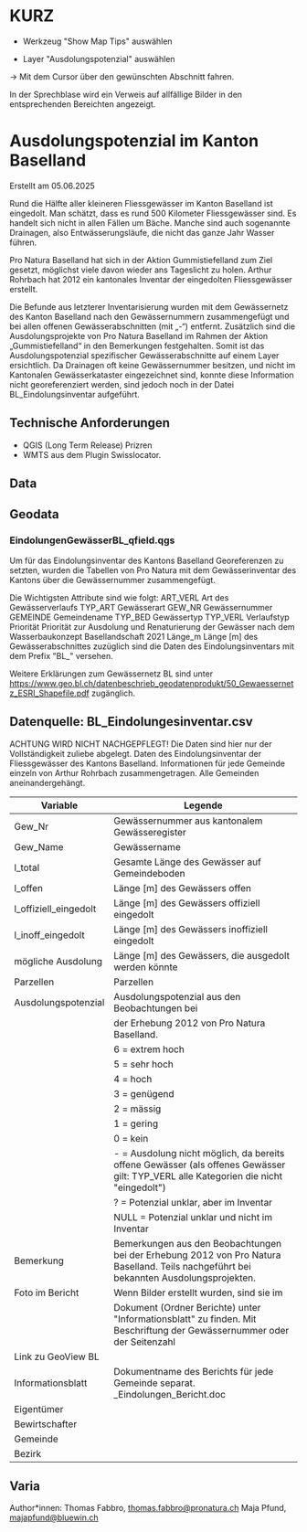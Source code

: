 # KURZ

 - Werkzeug "Show Map Tips" auswählen

 - Layer "Ausdolungspotenzial" auswählen

-> Mit dem Cursor über den gewünschten Abschnitt fahren.

In der Sprechblase wird ein Verweis auf allfällige Bilder in den
entsprechenden Bereichten angezeigt.


# Ausdolungspotenzial im Kanton Baselland

Erstellt am 05.06.2025

Rund die Hälfte aller kleineren Fliessgewässer im Kanton Baselland ist
eingedolt. Man schätzt, dass es rund 500 Kilometer Fliessgewässer
sind. Es handelt sich nicht in allen Fällen um Bäche. Manche sind auch
sogenannte Drainagen, also Entwässerungsläufe, die nicht das ganze
Jahr Wasser führen.

Pro Natura Baselland hat sich in der Aktion Gummistiefelland zum Ziel
gesetzt, möglichst viele davon wieder ans Tageslicht zu holen. Arthur
Rohrbach hat 2012 ein kantonales Inventar der eingedolten
Fliessgewässer erstellt.

Die Befunde aus letzterer Inventarisierung wurden mit dem Gewässernetz
des Kanton Baselland nach den Gewässernummern zusammengefügt und bei
allen offenen Gewässerabschnitten (mit „-“) entfernt. Zusätzlich sind
die Ausdolungsprojekte von Pro Natura Baselland im Rahmen der Aktion
„Gummistiefelland“ in den Bemerkungen festgehalten. Somit ist das
Ausdolungspotenzial spezifischer Gewässerabschnitte auf einem Layer
ersichtlich. Da Drainagen oft keine Gewässernummer besitzen, und nicht
im Kantonalen Gewässerkataster eingezeichnet sind, konnte diese
Information nicht georeferenziert werden, sind jedoch noch in der
Datei BL_Eindolungsinventar aufgeführt.

## Technische Anforderungen

 - QGIS (Long Term Release) Prizren
 - WMTS aus dem Plugin Swisslocator.


## Data



## Geodata

### EindolungenGewässerBL_qfield.qgs

Um für das Eindolungsinventar des Kantons Baselland Georeferenzen zu
setzten, wurden die Tabellen von Pro Natura mit dem Gewässerinventar
des Kantons über die Gewässernummer zusammengefügt.

Die Wichtigsten Attribute sind wie folgt:
ART_VERL        Art des Gewässerverlaufs
TYP_ART         Gewässerart
GEW_NR          Gewässernummer
GEMEINDE        Gemeindename
TYP_BED         Gewässertyp
TYP_VERL        Verlaufstyp
Priorität       Priorität zur Ausdolung und Renaturierung der Gewässer nach dem Wasserbaukonzept Basellandschaft 2021
Länge_m         Länge [m] des Gewässerabschnittes
zuzüglich sind die Daten des Eindolungsinventars mit dem Prefix "BL_" versehen.

Weitere Erklärungen zum Gewässernetz BL sind unter https://www.geo.bl.ch/datenbeschrieb_geodatenprodukt/50_Gewaessernetz_ESRI_Shapefile.pdf
zugänglich.

## Datenquelle: BL_Eindolungesinventar.csv

ACHTUNG WIRD NICHT NACHGEPFLEGT!
Die Daten sind hier nur der Vollständigkeit zuliebe abgelegt.
Daten des Eindolungsinventar der Fliessgewässer des Kantons
Baselland. Informationen für jede Gemeinde einzeln von Arthur Rohrbach
zusammengetragen. Alle Gemeinden aneinandergehängt.


| Variable               | Legende|
|------------------------|--------|
|Gew_Nr	                 | Gewässernummer aus kantonalem Gewässeregister|
|Gew_Name	               | Gewässername|
|l_total 	               | Gesamte Länge des Gewässer auf Gemeindeboden|
|l_offen	                | Länge [m] des Gewässers offen|
|l_offiziell_eingedolt	  | Länge [m] des Gewässers offiziell eingedolt|
|l_inoff_eingedolt	      | Länge [m] des Gewässers inoffiziell eingedolt|
|mögliche Ausdolung	     | Länge [m] des Gewässers, die ausgedolt werden könnte|
|Parzellen	              | Parzellen|
|Ausdolungspotenzial     | Ausdolungspotenzial aus den Beobachtungen bei|
|                        | der Erhebung 2012 von Pro Natura Baselland.|
|                        | 6 = extrem hoch|
|                        | 5 = sehr hoch|
|                        | 4 = hoch|
|                        | 3 = genügend|
|                        | 2 = mässig|
|                        | 1 = gering|
|                        | 0 = kein|
|                        | - = Ausdolung nicht möglich, da bereits offene Gewässer (als offenes Gewässer gilt: TYP_VERL alle Kategorien die nicht "eingedolt")|
|                        | ? = Potenzial unklar, aber im Inventar|
|                        | NULL = Potenzial unklar und nicht im Inventar|
|Bemerkung	              | Bemerkungen aus den Beobachtungen bei der Erhebung 2012 von Pro Natura Baselland. Teils nachgeführt bei bekannten Ausdolungsprojekten.|
|Foto im Bericht	        | Wenn Bilder erstellt wurden, sind sie im |
|                        | Dokument (Ordner Berichte) unter "Informationsblatt" zu finden. Mit Beschriftung der Gewässernummer oder der Seitenzahl|
|Link zu GeoView BL      |
|Informationsblatt	      | Dokumentname des Berichts für jede Gemeinde separat. <GEMEINDE>_Eindolungen_Bericht.doc|
|Eigentümer              | |
|Bewirtschafter          | |
|Gemeinde                | |
|Bezirk                  | |

## Varia

Author*innen:
Thomas Fabbro, thomas.fabbro@pronatura.ch
Maja Pfund, majapfund@bluewin.ch
